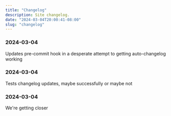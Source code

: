 ```yaml
---
title: "Changelog"
description: Site changelog.
date: "2024-03-04T20:00:41-08:00"
slug: "changelog"
---
```

### 2024-03-04

Updates pre-commit hook in a desperate attempt to getting auto-changelog working

### 2024-03-04

Tests changelog updates, maybe successfully or maybe not

### 2024-03-04

We're  getting closer
